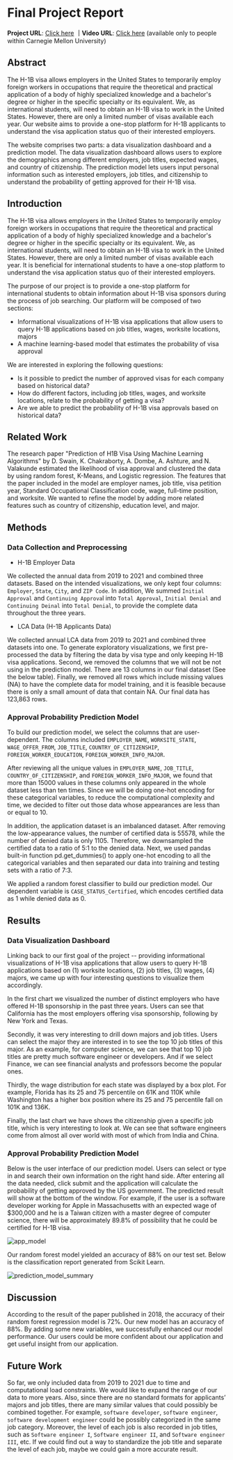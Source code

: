 # Final Project Report

**Project URL**: [Click here](https://share.streamlit.io/cmu-ids-2022/final-project-ketchup-wants-h1b/main/app.py)
**｜Video URL**: [Click here](https://drive.google.com/file/d/1AWdrKle0DkpRKbu641FDhGY5UvDmiWBQ/view?usp=sharing) (available only to people within Carnegie Mellon University)

## Abstract
The H-1B visa allows employers in the United States to temporarily employ foreign workers in occupations that require the theoretical and practical application of a body of highly specialized knowledge and a bachelor's degree or higher in the specific specialty or its equivalent. We, as international students, will need to obtain an H-1B visa to work in the United States. However, there are only a limited number of visas available each year. Our website aims to provide a one-stop platform for H-1B applicants to understand the visa application status quo of their interested employers.

The website comprises two parts: a data visualization dashboard and a prediction model. The data visualization dashboard allows users to explore the demographics among different employers, job titles, expected wages, and country of citizenship. The prediction model lets users input personal information such as interested employers, job titles, and citizenship to understand the probability of getting approved for their H-1B visa.

## Introduction
The H-1B visa allows employers in the United States to temporarily employ foreign workers in occupations that require the theoretical and practical application of a body of highly specialized knowledge and a bachelor's degree or higher in the specific specialty or its equivalent.
We, as international students, will need to obtain an H-1B visa to work in the United States. However, there are only a limited number of visas available each year. It is beneficial for international students to have a one-stop platform to understand the visa application status quo of their interested employers.

The purpose of our project is to provide a one-stop platform for international students to obtain information about H-1B visa sponsors during the process of job searching. Our platform will be composed of two sections:
* Informational visualizations of H-1B visa applications that allow users to query H-1B applications based on job titles, wages, worksite locations, majors
* A machine learning-based model that estimates the probability of visa approval

We are interested in exploring the following questions:
* Is it possible to predict the number of approved visas for each company based on historical data?
* How do different factors, including job titles, wages, and worksite locations, relate to the probability of getting a visa?
* Are we able to predict the probability of H-1B visa approvals based on historical data?

## Related Work
The research paper "Prediction of H1B Visa Using Machine Learning Algorithms" by D. Swain, K. Chakraborty, A. Dombe, A. Ashture, and N. Valakunde estimated the likelihood of visa approval and clustered the data by using random forest, K-Means, and Logistic regression. The features that the paper included in the model are employer names, job title, visa petition year, Standard Occupational Classification code, wage, full-time position, and worksite. We wanted to refine the model by adding more related features such as country of citizenship, education level, and major.

## Methods
### Data Collection and Preprocessing
* H-1B Employer Data

We collected the annual data from 2019 to 2021 and combined three datasets. Based on the intended visualizations, we only kept four columns: `Employer`, `State`, `City`, and `ZIP Code`. In addition, We summed `Initial Approval` and `Continuing Approva`l into `Total Approval`, `Initial Denial` and `Continuing Deinal` into `Total Denial`, to provide the complete data throughout the three years.

* LCA Data (H-1B Applicants Data)

We collected annual LCA data from 2019 to 2021 and combined three datasets into one. To generate exploratory visualizations, we first pre-processed the data by filtering the data by visa type and only keeping H-1B visa applications. Second, we removed the columns that we will not be not using in the prediction model. There are 13 columns in our final dataset (See the below table). Finally, we removed all rows which include missing values (NA) to have the complete data for model training, and it is feasible because there is only a small amount of data that contain NA. Our final data has 123,863 rows.

### Approval Probability Prediction Model
To build our prediction model, we select the columns that are user-dependent. The columns included `EMPLOYER_NAME`, `WORKSITE_STATE`, `WAGE_OFFER_FROM`, `JOB_TITLE`, `COUNTRY_OF_CITIZENSHIP`, `FOREIGN_WORKER_EDUCATION`, `FOREIGN_WORKER_INFO_MAJOR`. 

After reviewing all the unique values in `EMPLOYER_NAME`, `JOB_TITLE`, `COUNTRY_OF_CITIZENSHIP`, and `FOREIGN_WORKER_INFO_MAJOR`, we found that more than 15000 values in these columns only appeared in the whole dataset less than ten times. Since we will be doing one-hot encoding for these categorical variables, to reduce the computational complexity and time, we decided to filter out those data whose appearances are less than or equal to 10.

In addition, the application dataset is an imbalanced dataset. After removing the low-appearance values, the number of certified data is 55578, while the number of denied data is only 1105. Therefore, we downsampled the certified data to a ratio of 5:1 to the denied data. Next, we used pandas built-in function pd.get_dummies() to apply one-hot encoding to all the categorical variables and then separated our data into training and testing sets with a ratio of 7:3.

We applied a random forest classifier to build our prediction model. Our dependent variable is `CASE_STATUS_Certified`, which encodes certified data as 1 while denied data as 0.

## Results
### Data Visualization Dashboard
Linking back to our first goal of the project -- providing informational visualizations of H-1B visa applications that allow users to query H-1B applications based on (1) worksite locations, (2) job titles, (3) wages, (4) majors, we came up with four interesting questions to visualize them accordingly.

In the first chart we visualized the number of distinct employers who have offered H-1B sponsorship in the past three years. Users can see that California has the most employers offering visa sponsorship, following by New York and Texas.

Secondly, it was very interesting to drill down majors and job titles. Users can select the major they are interested in to see the top 10 job titles of this major. As an example, for computer science, we can see that top 10 job titles are pretty much software engineer or developers. And if we select Finance, we can see financial analysts and professors become the popular ones.

Thirdly, the wage distribution for each state was displayed by a box plot. For example, Florida has its 25 and 75 percentile on 61K and 110K while Washington has a higher box position where its 25 and 75 percentile fall on 101K and 136K.

Finally, the last chart we have shows the citizenship given a specific job title, which is very interesting to look at. We can see that software engineers come from almost all over world with most of which from India and China.

### Approval Probability Prediction Model

Below is the user interface of our prediction model. Users can select or type in and search their own information on the right hand side. After entering all the data needed, click submit and the application will calculate the probability of getting approved by the US government. The predicted result will show at the bottom of the window. For example, if the user is a software developer working for Apple in Massachusetts with an expected wage of $300,000 and he is a Taiwan citizen with a master degree of  computer science, there will be approximately 89.8% of possibility that he could be certified for H-1B visa.

![app_model](Figs/app_model.png)

Our random forest model yielded an accuracy of 88% on our test set. Below is the classification report generated from Scikit Learn.

![prediction_model_summary](Figs/prediction_model_summary.png)


## Discussion
According to the result of the paper published in 2018, the accuracy of their random forest regression model is 72%. Our new model has an accuracy of 88%. By adding some new variables, we successfully enhanced our model performance. Our users could be more confident about our application and get useful insight from our application.

## Future Work
So far, we only included data from 2019 to 2021 due to time and computational load constraints. We would like to expand the range of our data to more years. Also, since there are no standard formats for applicants’ majors and job titles, there are many similar values that could possibly be combined together. For example, `software developer`, `software engineer`, `software development engineer` could be possibly categorized in the same job category. Moreover, the level of each job is also recorded in job titles, such as `Software engineer I`, `Software engineer II`, and `Software engineer III`, etc. If we could find out a way to standardize the job title and separate the level of each job, maybe we could gain a more accurate result.
